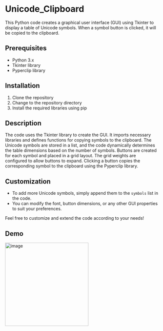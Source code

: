 # Unicode_Clipboard

This Python code creates a graphical user interface (GUI) using Tkinter to display a table of Unicode symbols. When a symbol button is clicked, it will be copied to the clipboard.

## Prerequisites

- Python 3.x
- Tkinter library
- Pyperclip library

## Installation

1. Clone the repository
2. Change to the repository directory
3. Install the required libraries using pip

## Description

The code uses the Tkinter library to create the GUI. It imports necessary libraries and defines functions for copying symbols to the clipboard.
The Unicode symbols are stored in a list, and the code dynamically determines the table dimensions based on the number of symbols. Buttons are created for each symbol and placed in a grid layout.
The grid weights are configured to allow buttons to expand. Clicking a button copies the corresponding symbol to the clipboard using the Pyperclip library.

## Customization

- To add more Unicode symbols, simply append them to the `symbols` list in the code.
- You can modify the font, button dimensions, or any other GUI properties to suit your preferences.

Feel free to customize and extend the code according to your needs!

## Demo
<img width="273" alt="image" src="https://github.com/Steven-Low/Unicode_Clipboard/assets/106484271/22fbdf66-ac5c-464b-8a3f-4a5cafa808b4">
